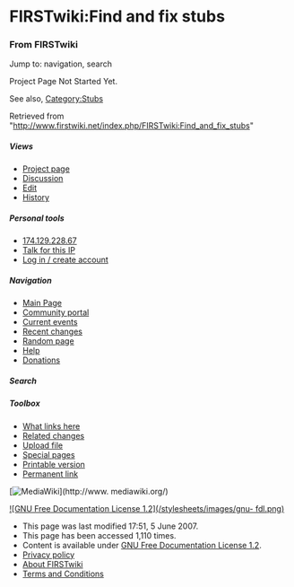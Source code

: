 
# FIRSTwiki:Find and fix stubs

### From FIRSTwiki

Jump to: navigation, search

Project Page Not Started Yet.

  

  

See also, [Category:Stubs](/index.php/Category:Stubs "Category:Stubs" )

Retrieved from
"<http://www.firstwiki.net/index.php/FIRSTwiki:Find_and_fix_stubs>"

##### Views

  * [Project page](/index.php/FIRSTwiki:Find_and_fix_stubs)
  * [Discussion](/index.php?title=FIRSTwiki_talk:Find_and_fix_stubs&action=edit)
  * [Edit](/index.php?title=FIRSTwiki:Find_and_fix_stubs&action=edit)
  * [History](/index.php?title=FIRSTwiki:Find_and_fix_stubs&action=history)

##### Personal tools

  * [174.129.228.67](/index.php/User:174.129.228.67)
  * [Talk for this IP](/index.php/User_talk:174.129.228.67)
  * [Log in / create account](/index.php?title=Special:Userlogin&returnto=FIRSTwiki:Find_and_fix_stubs)

[](/index.php/Main_Page "Main Page" )

##### Navigation

  * [Main Page](/index.php/Main_Page)
  * [Community portal](/index.php/FIRSTwiki:Community_portal)
  * [Current events](/index.php/Current_events)
  * [Recent changes](/index.php/Special:Recentchanges)
  * [Random page](/index.php/Special:Random)
  * [Help](/index.php/FIRSTwiki:Help)
  * [Donations](/index.php/FIRSTwiki:Site_support)

##### Search



##### Toolbox

  * [What links here](/index.php/Special:Whatlinkshere/FIRSTwiki:Find_and_fix_stubs)
  * [Related changes](/index.php/Special:Recentchangeslinked/FIRSTwiki:Find_and_fix_stubs)
  * [Upload file](/index.php/Special:Upload)
  * [Special pages](/index.php/Special:Specialpages)
  * [Printable version](/index.php?title=FIRSTwiki:Find_and_fix_stubs&printable=yes)
  * [Permanent link](/index.php?title=FIRSTwiki:Find_and_fix_stubs&oldid=61067)

[![MediaWiki](/skins/common/images/poweredby_mediawiki_88x31.png)](http://www.
mediawiki.org/)

[![GNU Free Documentation License 1.2](/stylesheets/images/gnu-
fdl.png)](http://www.gnu.org/copyleft/fdl.html)

  * This page was last modified 17:51, 5 June 2007.
  * This page has been accessed 1,110 times.
  * Content is available under [GNU Free Documentation License 1.2](http://www.gnu.org/copyleft/fdl.html "http://www.gnu.org/copyleft/fdl.html" ).
  * [Privacy policy](/index.php/FIRSTwiki:Privacy_policy "FIRSTwiki:Privacy policy" )
  * [About FIRSTwiki](/index.php/FIRSTwiki:About "FIRSTwiki:About" )
  * [Terms and Conditions](/index.php/FIRSTwiki:Terms_and_conditions "FIRSTwiki:Terms and conditions" )


